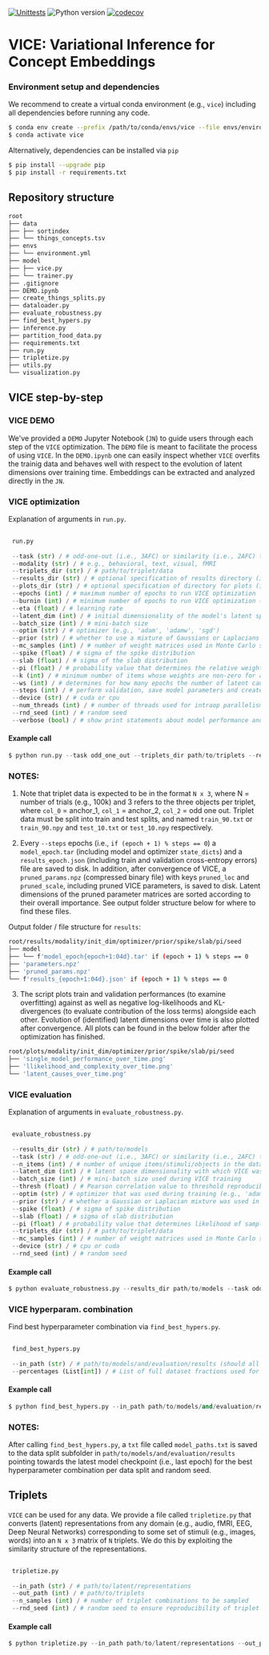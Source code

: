 [![Unittests](https://github.com/LukasMut/VICE/actions/workflows/tests.yml/badge.svg)](https://github.com/LukasMut/VICE/actions/workflows/tests.yml)
![Python version](https://img.shields.io/badge/python-3.7%20%7C%203.8%20%7C%203.9-blue.svg)
[![codecov](https://codecov.io/gh/LukasMut/VICE/branch/main/graph/badge.svg?token=gntaL1yrXI)](https://codecov.io/gh/LukasMut/VICE)

# VICE: Variational Inference for Concept Embeddings

### Environment setup and dependencies

We recommend to create a virtual conda environment (e.g., `vice`) including all dependencies before running any code.

```bash
$ conda env create --prefix /path/to/conda/envs/vice --file envs/environment.yml
$ conda activate vice
```

Alternatively, dependencies can be installed via `pip`

```bash
$ pip install --upgrade pip
$ pip install -r requirements.txt
```

## Repository structure

```bash
root
├── data
├── ├── sortindex
├── └── things_concepts.tsv
├── envs
├── └── environment.yml
├── model
├── ├── vice.py
├── └── trainer.py
├── .gitignore
├── DEMO.ipynb
├── create_things_splits.py
├── dataloader.py
├── evaluate_robustness.py
├── find_best_hypers.py
├── inference.py
├── partition_food_data.py
├── requirements.txt
├── run.py
├── tripletize.py
├── utils.py
└── visualization.py
```

## VICE step-by-step

### VICE DEMO

We've provided a `DEMO` Jupyter Notebook (`JN`) to guide users through each step of the `VICE` optimization. The `DEMO` file is meant to facilitate the process of using `VICE`. In the `DEMO.ipynb` one can easily inspect whether `VICE` overfits the trainig data and behaves well with respect to the evolution of latent dimensions over training time. Embeddings can be extracted and analyzed directly in the `JN`.

### VICE optimization

Explanation of arguments in `run.py`.

```python
 
 run.py
  
 --task (str) / # odd-one-out (i.e., 3AFC) or similarity (i.e., 2AFC) task
 --modality (str) / # e.g., behavioral, text, visual, fMRI
 --triplets_dir (str) / # path/to/triplet/data
 --results_dir (str) / # optional specification of results directory (if not provided will resort to ./results/modality/latent_dim/optim/prior/seed/spike/slab/pi)
 --plots_dir (str) / # optional specification of directory for plots (if not provided will resort to ./plots/modality/latent_dim/optim/prior/seed/spike/slab/pi)
 --epochs (int) / # maximum number of epochs to run VICE optimization
 --burnin (int) / # minimum number of epochs to run VICE optimization (burnin period)
 --eta (float) / # learning rate
 --latent_dim (int) / # initial dimensionality of the model's latent space
 --batch_size (int) / # mini-batch size
 --optim (str) / # optimizer (e.g., 'adam', 'adamw', 'sgd')
 --prior (str) / # whether to use a mixture of Gaussians or Laplacians in the spike-and-slab prior (i.e., 'gaussian' or 'laplace')
 --mc_samples (int) / # number of weight matrices used in Monte Carlo sampling (for computationaly efficiency, M is set to 1 during training)
 --spike (float) / # sigma of the spike distribution
 --slab (float) / # sigma of the slab distribution
 --pi (float) / # probability value that determines the relative weighting of the distributions; the closer this value is to 1, the higher the probability that weights are drawn from the spike distribution
 --k (int) / # minimum number of items whose weights are non-zero for a latent dimension (according to importance scores)
 --ws (int) / # determines for how many epochs the number of latent causes (after pruning) is not allowed to vary (ws >> 100)
 --steps (int) / # perform validation, save model parameters and create model and optimizer checkpoints every <steps> epochs
 --device (str) / # cuda or cpu
 --num_threads (int) / # number of threads used for intraop parallelism on CPU; use only if device is CPU
 --rnd_seed (int) / # random seed
 --verbose (bool) / # show print statements about model performance and evolution of latent causes during training (can be piped into log file)
 ```

#### Example call

```python
$ python run.py --task odd_one_out --triplets_dir path/to/triplets --results_dir ./results --plots_dir ./plots --epochs 2000 --burnin 500 --eta 0.001 --latent_dim 100 --batch_size 128 --k 5 --ws 200 --optim adam --prior gaussian --mc_samples 10 --spike 0.25 --slab 1.0 --pi 0.6 --steps 50 --device cpu --num_threads 8 --rnd_seed 42 --verbose
```

### NOTES:

1. Note that triplet data is expected to be in the format `N x 3`, where N = number of trials (e.g., 100k) and 3 refers to the three objects per triplet, where `col_0` = anchor_1, `col_1` = anchor_2, `col_2` = odd one out. Triplet data must be split into train and test splits, and named `train_90.txt` or `train_90.npy` and `test_10.txt` or `test_10.npy` respectively.

2. Every `--steps` epochs (i.e., `if (epoch + 1) % steps == 0`) a `model_epoch.tar` (including model and optimizer `state_dicts`) and a `results_epoch.json` (including train and validation cross-entropy errors) file are saved to disk. In addition, after convergence of VICE, a `pruned_params.npz` (compressed binary file) with keys `pruned_loc` and `pruned_scale`, including pruned VICE parameters, is saved to disk. Latent dimensions of the pruned parameter matrices are sorted according to their overall importance. See output folder structure below for where to find these files.</br>

Output folder / file structure for `results`:

```bash
root/results/modality/init_dim/optimizer/prior/spike/slab/pi/seed
├── model
├── └── f'model_epoch{epoch+1:04d}.tar' if (epoch + 1) % steps == 0
├── 'parameters.npz'
├── 'pruned_params.npz'
└── f'results_{epoch+1:04d}.json' if (epoch + 1) % steps == 0
```

3. The script plots train and validation performances (to examine overfitting) against as well as negative log-likelihoods and KL-divergences (to evaluate contribution of the loss terms) alongside each other. Evolution of (identified) latent dimensions over time is also plotted after convergence. All plots can be found in the below folder after the optimization has finished.

```bash
root/plots/modality/init_dim/optimizer/prior/spike/slab/pi/seed
├── 'single_model_performance_over_time.png'
├── 'llikelihood_and_complexity_over_time.png'
└── 'latent_causes_over_time.png'
```

### VICE evaluation

Explanation of arguments in `evaluate_robustness.py`.

```python
 
 evaluate_robustness.py
 
 --results_dir (str) / # path/to/models
 --task (str) / # odd-one-out (i.e., 3AFC) or similarity (i.e., 2AFC) task
 --n_items (int) / # number of unique items/stimuli/objects in the dataset
 --latent_dim (int) / # latent space dimensionality with which VICE was initialized at run time
 --batch_size (int) / # mini-batch size used during VICE training
 --thresh (float) / # Pearson correlation value to threshold reproducibility of dimensions (e.g., 0.8)
 --optim (str) / # optimizer that was used during training (e.g., 'adam', 'adamw', 'sgd')
 --prior (str) / # whether a Gaussian or Laplacian mixture was used in the spike-and-slab prior (i.e., 'gaussian' or 'laplace')
 --spike (float) / # sigma of spike distribution
 --slab (float) / # sigma of slab distribution
 --pi (float) / # probability value that determines likelihood of samples from the spike
 --triplets_dir (str) / # path/to/triplet/data
 --mc_samples (int) / # number of weight matrices used in Monte Carlo sampling for evaluating models on validation set
 --device (str) / # cpu or cuda
 --rnd_seed (int) / # random seed
 ```

#### Example call

```python
$ python evaluate_robustness.py --results_dir path/to/models --task odd_one_out --n_items number/of/unique/objects (e.g., 1854) --latent_dim 100 --batch_size 128 --thresh 0.8 --optim adam --prior gaussian --spike 0.25 --slab 1.0 --pi 0.6 --triplets_dir path/to/triplets --mc_samples 5 --device cpu --rnd_seed 42
```

### VICE hyperparam. combination

Find best hyperparameter combination via `find_best_hypers.py`.

```python
 
 find_best_hypers.py
 
 --in_path (str) / # path/to/models/and/evaluation/results (should all have the same root directory)
 --percentages (List[int]) / # List of full dataset fractions used for VICE optimization
 ```

#### Example call

```python
$ python find_best_hypers.py --in_path path/to/models/and/evaluation/results --percentages 10 20 50 100
```

### NOTES:

After calling `find_best_hypers.py`, a `txt` file called `model_paths.txt` is saved to the data split subfolder in `path/to/models/and/evaluation/results` pointing towards the latest model checkpoint (i.e., last epoch) for the best hyperparameter combination per data split and random seed.

## Triplets

`VICE` can be used for any data. We provide a file called `tripletize.py` that converts (latent) representations from any domain (e.g., audio, fMRI, EEG, Deep Neural Networks) corresponding to some set of stimuli (e.g., images, words) into an `N x 3` matrix of `N` triplets. We do this by exploiting the similarity structure of the representations.

```python
 
 tripletize.py
 
 --in_path (str) / # path/to/latent/representations
 --out_path (int) / # path/to/triplets
 --n_samples (int) / # number of triplet combinations to be sampled
 --rnd_seed (int) / # random seed to ensure reproducibility of triplet sampling
 ```

#### Example call

```python
$ python tripletize.py --in_path path/to/latent/representations --out_path path/to/triplets --n_samples 100000 --rnd_seed 42
```

